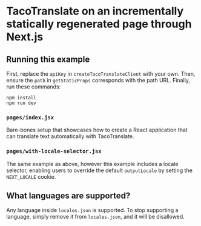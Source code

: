 # TacoTranslate on an incrementally statically regenerated page through Next.js

## Running this example

First, replace the `apiKey` in `createTacoTranslateClient` with your own. Then, ensure the `path` in `getStaticProps` corresponds with the path URL. Finally, run these commands:

```
npm install
npm run dev
```

### `pages/index.jsx`

Bare-bones setup that showcases how to create a React application that can translate text automatically with TacoTranslate.

### `pages/with-locale-selector.jsx`

The same example as above, however this example includes a locale selector, enabling users to override the default `outputLocale` by setting the `NEXT_LOCALE` cookie.

## What languages are supported?

Any language inside `locales.json` is supported. To stop supporting a language, simply remove it from `locales.json`, and it will be disallowed.
